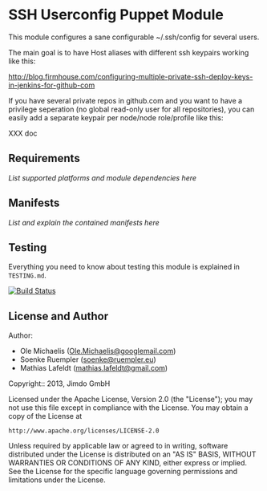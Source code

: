 SSH Userconfig Puppet Module
============================

This module configures a sane configurable ~/.ssh/config for several users.

The main goal is to have Host aliases with different ssh keypairs working
like this:

http://blog.firmhouse.com/configuring-multiple-private-ssh-deploy-keys-in-jenkins-for-github-com

If you have several private repos in github.com and you want to have a privilege seperation (no global read-only user for all repositories),
you can easily add a separate keypair per node/node role/profile like this:

XXX doc

Requirements
------------

*List supported platforms and module dependencies here*

Manifests
---------

*List and explain the contained manifests here*

Testing
-------

Everything you need to know about testing this module is explained in
`TESTING.md`.

[![Build Status](https://travis-ci.org/Jimdo/puppet-sshuserconfig.png?branch=master)](https://travis-ci.org/Jimdo/puppet-sshuserconfig)

License and Author
------------------

Author:
 * Ole Michaelis    (Ole.Michaelis@googlemail.com)
 * Soenke Ruempler  (soenke@ruempler.eu)
 * Mathias Lafeldt  (mathias.lafeldt@gmail.com)

Copyright:: 2013, Jimdo GmbH

Licensed under the Apache License, Version 2.0 (the "License");
you may not use this file except in compliance with the License.
You may obtain a copy of the License at

    http://www.apache.org/licenses/LICENSE-2.0

Unless required by applicable law or agreed to in writing, software
distributed under the License is distributed on an "AS IS" BASIS,
WITHOUT WARRANTIES OR CONDITIONS OF ANY KIND, either express or implied.
See the License for the specific language governing permissions and
limitations under the License.
